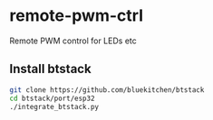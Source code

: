 # remote-pwm-ctrl
Remote PWM control for LEDs etc

## Install btstack

```sh
git clone https://github.com/bluekitchen/btstack
cd btstack/port/esp32
./integrate_btstack.py
```
